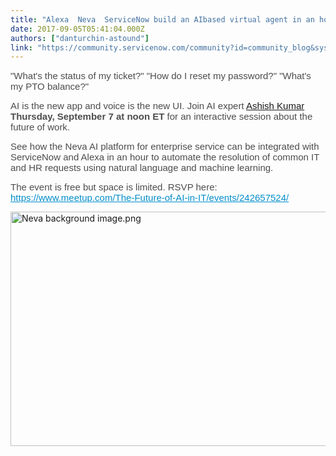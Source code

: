 ```yaml
---
title: "Alexa  Neva  ServiceNow build an AIbased virtual agent in an hour"
date: 2017-09-05T05:41:04.000Z
authors: ["danturchin-astound"]
link: "https://community.servicenow.com/community?id=community_blog&sys_id=9f4da229dbd0dbc01dcaf3231f96196d"
---
```

<p><span style="color: rgba(0, 0, 0, 0.7); font-family: 'Source Sans Pro', Helvetica, Arial, sans-serif; font-size: 15px;">"What's the status of my ticket?" "How do I reset my password?" "What's my PTO balance?"</span></p><p></p><p><span style="color: rgba(0, 0, 0, 0.7); font-family: 'Source Sans Pro', Helvetica, Arial, sans-serif; font-size: 15px;">AI is the new app and voice is the new UI. Join AI expert <a title="dementor.io/ashish1dev" href="http://codementor.io/ashish1dev">Ashish Kumar</a> <strong>Thursday, September 7 at noon ET</strong> for an interactive session about the future of work.</span></p><p></p><p><span style="color: rgba(0, 0, 0, 0.7); font-family: 'Source Sans Pro', Helvetica, Arial, sans-serif; font-size: 15px;">See how the Neva AI platform for enterprise service can be integrated with ServiceNow and Alexa in an hour to automate the resolution of common IT and HR requests using natural language and machine learning.</span></p><p></p><p><span style="color: rgba(0, 0, 0, 0.7); font-family: 'Source Sans Pro', Helvetica, Arial, sans-serif; font-size: 15px;">The event is free but space is limited. RSVP here: </span><a title="post-link" class="js-link post-link" href="https://www.linkedin.com/redir/redirect?url=https%3A//www%2Emeetup%2Ecom/The-Future-of-AI-in-IT/events/242657524/&amp;urlhash=s1J3&amp;_t=tracking_anet" style="font-family: 'Source Sans Pro', Helvetica, Arial, sans-serif; font-size: 15px; color: #008cc9; background: #ffffff;" target="_blank">https://www.meetup.com/The-Future-of-AI-in-IT/events/242657524/</a></p><p></p><p><img  alt="Neva background image.png" class="image-1 jive-image" src="d1aec186db14d304b322f4621f9619f5.iix" style="width: 620px; height: 375px;"/></p>